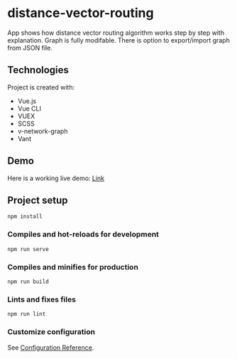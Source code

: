 # distance-vector-routing
App shows how distance vector routing algorithm works step by step with explanation. Graph is fully modifable. There is option to export/import graph from JSON file.

## Technologies
 Project is created with:
* Vue.js 
* Vue CLI 
* VUEX
* SCSS
* v-network-graph
* Vant

## Demo
Here is a working live demo: [Link](https://mateooosh.github.io/distance-vector-routing)

## Project setup
```
npm install
```

### Compiles and hot-reloads for development
```
npm run serve
```

### Compiles and minifies for production
```
npm run build
```

### Lints and fixes files
```
npm run lint
```

### Customize configuration
See [Configuration Reference](https://cli.vuejs.org/config/).

